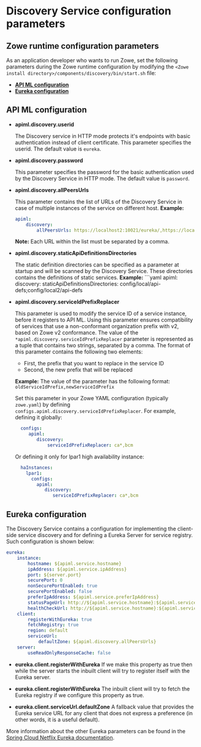 # Discovery Service configuration parameters

## Zowe runtime configuration parameters

As an application developer who wants to run Zowe, set the following parameters during the Zowe runtime configuration by modifying the `<Zowe install directory>/components/discovery/bin/start.sh` file:

* **[API ML configuration](#api-ml-configuration)**
* **[Eureka configuration](#eureka-configuration)**

## API ML configuration

* **apiml.discovery.userid**

    The Discovery service in HTTP mode protects it's endpoints with basic authentication instead of client certificate. This parameter  specifies the userid. The default value is `eureka`. 

* **apiml.discovery.password**

    This parameter specifies the password for the basic authentication used by the Discovery Service in HTTP mode. The default value is `password`.
    
* **apiml.discovery.allPeersUrls**

    This parameter contains the list of URLs of the Discovery Service in case of multiple instances of the service on different host. 
    **Example:** 
    ```yaml
    apiml:
        discovery:
            allPeersUrls: https://localhost2:10021/eureka/,https://localhost3:10031/eureka/
    ```
    **Note:** Each URL within the list must be separated by a comma.
    
* **apiml.discovery.staticApiDefinitionsDirectories**

    The static definition directories can be specified as a parameter at startup and will be scanned by the Discovery Service. These directories contains the definitions of static services.
     **Example:** 
        ```yaml
        apiml:
            discovery:
                staticApiDefinitionsDirectories: config/local/api-defs;config/local2/api-defs

* **apiml.discovery.serviceIdPrefixReplacer**
    
    This parameter is used to modify the service ID of a service instance, before it registers to API ML.
    Using this parameter ensures compatibility of services that use a non-conformant organization prefix with v2, based on Zowe v2 conformance.
    The value of the `*apiml.discovery.serviceIdPrefixReplacer` parameter is represented as a tuple that contains two strings, separated by a comma. The format of this parameter contains the following two elements:
    * First, the prefix that you want to replace in the service ID
    * Second, the new prefix that will be replaced
    
  **Example:**
    The value of the parameter has the following format: `oldServiceIdPrefix,newServiceIdPrefix`

    Set this parameter in your Zowe YAML configuration (typically `zowe.yaml`) by defining `configs.apiml.discovery.serviceIdPrefixReplacer`. For example, defining it globally:

    ```yaml
      configs:
         apiml:
            discovery:
                serviceIdPrefixReplacer: ca*,bcm
    ```
     Or defining it only for lpar1 high availability instance:

    ```yaml
      haInstances:
        lpar1:
          configs:
            apiml:
               discovery:
                  serviceIdPrefixReplacer: ca*,bcm
    ```    

## Eureka configuration

The Discovery Service contains a configuration for implementing the client-side service discovery and for defining a Eureka Server for service registry. Such configuration is shown below:

```yaml
eureka:
    instance:
        hostname: ${apiml.service.hostname}
        ipAddress: ${apiml.service.ipAddress}
        port: ${server.port}
        securePort: 0
        nonSecurePortEnabled: true
        securePortEnabled: false
        preferIpAddress: ${apiml.service.preferIpAddress}
        statusPageUrl: http://${apiml.service.hostname}:${apiml.service.port}/application/info
        healthCheckUrl: http://${apiml.service.hostname}:${apiml.service.port}/application/health
    client:
        registerWithEureka: true
        fetchRegistry: true
        region: default
        serviceUrl:
            defaultZone: ${apiml.discovery.allPeersUrls}
    server:
        useReadOnlyResponseCache: false
```

* **eureka.client.registerWithEureka**
    If we make this property as true then while the server starts the inbuilt client will try to register itself with the Eureka server.

* **eureka.client.registerWithEureka**
    The inbuilt client will try to fetch the Eureka registry if we configure this property as true.

* **eureka.client.serviceUrl.defaultZone**
    A fallback value that provides the Eureka service URL for any client that does not express a preference (in other words, it is a useful default).

More information about the other Eureka parameters can be found in the [Spring Cloud Netflix Eureka documentation](https://cloud.spring.io/spring-cloud-netflix/multi/multi__service_discovery_eureka_clients.html).
